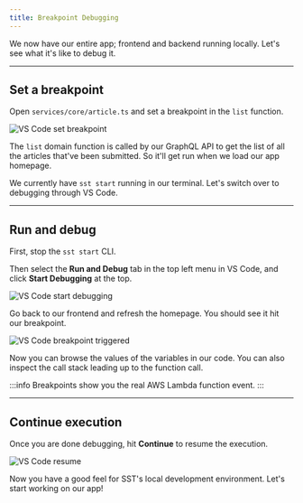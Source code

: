 ```yaml
---
title: Breakpoint Debugging
---
```


We now have our entire app; frontend and backend running locally. Let's see what it's like to debug it.

---

## Set a breakpoint

Open `services/core/article.ts` and set a breakpoint in the `list` function.

![VS Code set breakpoint](/img/breakpoint-debugging/set-breakpoint.png)

The `list` domain function is called by our GraphQL API to get the list of all the articles that've been submitted. So it'll get run when we load our app homepage.

We currently have `sst start` running in our terminal. Let's switch over to debugging through VS Code.

---

## Run and debug

First, stop the `sst start` CLI.

Then select the **Run and Debug** tab in the top left menu in VS Code, and click **Start Debugging** at the top.

![VS Code start debugging](/img/breakpoint-debugging/start-debugging.png)

Go back to our frontend and refresh the homepage. You should see it hit our breakpoint.

![VS Code breakpoint triggered](/img/breakpoint-debugging/breakpoint-triggered.png)

Now you can browse the values of the variables in our code. You can also inspect the call stack leading up to the function call.

:::info
Breakpoints show you the real AWS Lambda function event.
:::

---

## Continue execution

Once you are done debugging, hit **Continue** to resume the execution.

![VS Code resume](/img/breakpoint-debugging/resume.png)

Now you have a good feel for SST's local development environment. Let's start working on our app!
